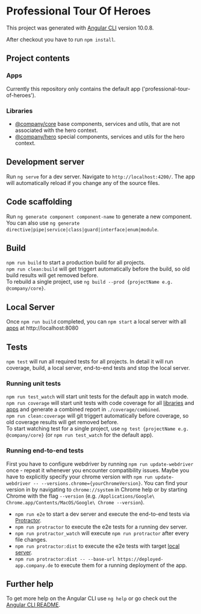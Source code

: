 # Professional Tour Of Heroes

This project was generated with [Angular CLI](https://github.com/angular/angular-cli) version 10.0.8.

After checkout you have to run `npm install`.

## Project contents
### Apps
Currently this repository only contains the default app ('professional-tour-of-heroes').

### Libraries
- [@company/core](./libs/core) base components, services and utils, that are not associated with the hero context.
- [@company/hero](./libs/hero) special components, services and utils for the hero context.

## Development server

Run `ng serve` for a dev server. Navigate to `http://localhost:4200/`. The app will automatically reload if you change any of the source files.

## Code scaffolding

Run `ng generate component component-name` to generate a new component. You can also use `ng generate directive|pipe|service|class|guard|interface|enum|module`.

## Build
`npm run build` to start a production build for all projects.  
`npm run clean:build` will get triggert automatically before the build, so old build results will get removed before.  
To rebuild a single project, use `ng build --prod {projectName e.g. @company/core}`.

## Local Server
Once `npm run build` completed, you can `npm start` a local server with all [apps](#Apps) at http://localhost:8080

## Tests
`npm test` will run all required tests for all projects. In detail it will run coverage, build, a local server, end-to-end tests and stop the local server.

### Running unit tests
`npm run test_watch` will start unit tests for the default app in watch mode.
`npm run coverage` will start unit tests with code coverage for all [libraries](#Libraries) and [apps](#Apps) and generate a combined report in `./coverage/combined`.  
`npm run clean:coverage` will git triggert automatically before coverage, so old coverage results will get removed before.  
To start watching test for a single project, use `ng test {projectName e.g. @company/core}` (or `npm run test_watch` for the default app).

### Running end-to-end tests
First you have to configure webdriver by running `npm run update-webdriver` once - repeat it whenever you encounter compatibility issues. Maybe you have to explicitly specify your chrome version with `npm run update-webdriver -- --versions.chrome={yourChromeVersion}`. You can find your version in by navigating to `chrome://system` in Chrome help or by starting Chrome with the flag `--version` (e.g. `/Applications/Google\ Chrome.app/Contents/MacOS/Google\ Chrome --version`).

- `npm run e2e` to start a dev server and execute the end-to-end tests via [Protractor](http://www.protractortest.org/).
- `npm run protractor` to execute the e2e tests for a running dev server.
- `npm run protractor_watch` will execute `npm run protractor` after every file changes.
- `npm run protractor:dist` to execute the e2e tests with target [local server](#Local+Server).
- `npm run protractor:dist -- --base-url https://deployed-app.company.de` to execute them for a running deployment of the app.

## Further help

To get more help on the Angular CLI use `ng help` or go check out the [Angular CLI README](https://github.com/angular/angular-cli/blob/master/README.md).
